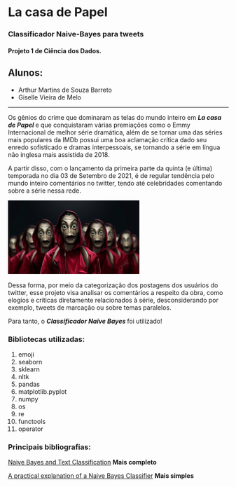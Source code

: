 # La casa de Papel
### Classificador Naive-Bayes para tweets
#### Projeto 1 de Ciência dos Dados. 

## Alunos: 
- Arthur Martins de Souza Barreto
- Giselle Vieira de Melo
___

Os gênios do crime que dominaram as telas do mundo inteiro em <em><b> La casa de Papel </b></em>  e que conquistaram várias premiações como o Emmy Internacional de melhor série dramática, além de se tornar uma das séries mais populares da IMDb possui uma boa aclamação crítica dado seu enredo sofisticado e dramas interpessoais, se tornando a série em língua não inglesa mais assistida de 2018. 

A partir disso, com o lançamento da primeira parte da quinta (e última) temporada no dia 03 de Setembro de 2021, é de regular tendência pelo mundo inteiro comentários no twitter, tendo até celebridades comentando sobre a série nessa rede. 

<img src="imagens/Money-Heist.jpg" width=300>

Dessa forma, por meio da categorização dos postagens dos usuários do twitter, esse projeto visa analisar os comentários a respeito da obra, como elogios e críticas diretamente relacionados à série, desconsiderando por exemplo, tweets de marcação ou sobre temas paralelos. 

Para tanto, o <em><b>Classificador Naive Bayes </b></em> foi utilizado!

### Bibliotecas utilizadas:

1. emoji 
2. seaborn
3. sklearn
4. nltk
5. pandas
6. matplotlib.pyplot
7. numpy
8. os
9. re
10. functools
11. operator

### Principais bibliografias:

[Naive Bayes and Text Classification](https://arxiv.org/pdf/1410.5329.pdf)  **Mais completo**

[A practical explanation of a Naive Bayes Classifier](https://monkeylearn.com/blog/practical-explanation-naive-bayes-classifier/) **Mais simples**
